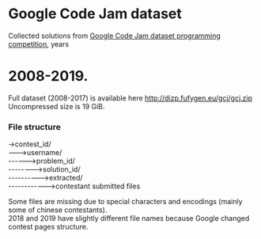 # Google Code Jam dataset
Collected solutions from [Google Code Jam dataset programming competition](https://codingcompetitions.withgoogle.com/codejam/archive), years
# 2008-2019.  

Full dataset (2008-2017) is available here http://dizp.fufygen.eu/gcj/gcj.zip  
Uncompressed size is 19 GiB.  
### File structure  
->contest_id/  
--->username/  
------>problem_id/  
-------->solution_id/  
---------->extracted/  
------------>contestant submitted files  

Some files are missing due to special characters and encodings (mainly some of chinese contestants).  
2018 and 2019 have slightly different file names because Google changed
contest pages structure.
